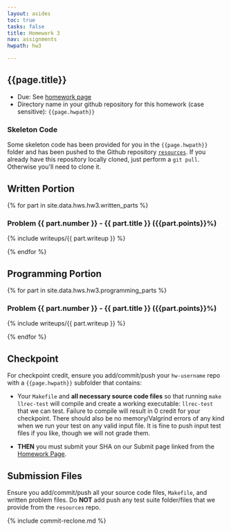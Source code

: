 ```yaml
---
layout: asides
toc: true
tasks: false
title: Homework 3
nav: assignments
hwpath: hw3

---
```


## {{page.title}}

+ Due: See [homework page]({{site.baseurl}}/homework/index.html)
+ Directory name in your github repository for this homework (case sensitive): `{{page.hwpath}}`

### Skeleton Code
Some skeleton code has been provided for you in the `{{page.hwpath}}` folder and has been pushed to the Github repository [`resources`](https://github.com/{{site.data.main.github_org}}/resources/ ). If you already have this repository locally cloned, just perform a `git pull`.  Otherwise you'll need to clone it.


## Written Portion


{% for part in site.data.hws.hw3.written_parts %}

### Problem {{ part.number }} - {{ part.title }} ({{part.points}}%)

{% include writeups/{{ part.writeup }} %}

{% endfor %}


## Programming Portion

{% for part in site.data.hws.hw3.programming_parts %}

### Problem {{ part.number }} - {{ part.title }} ({{part.points}}%)

{% include writeups/{{ part.writeup }} %}

{% endfor %}

## Checkpoint

For checkpoint credit, ensure you add/commit/push your `hw-username` repo with a `{{page.hwpath}}` subfolder that contains:

  - Your `Makefile` and **all necessary source code files** so that running `make llrec-test` will compile and create a working executable: `llrec-test` that we can test.  Failure to compile will result in 0 credit for your checkpoint.  There should also be no memory/Valgrind errors of any kind when we run your test on any valid input file. It is fine to push input test files if you like, though we will not grade them.

  - **THEN** you must submit your SHA on our Submit page linked from the [Homework Page]({{site.baseurl}}/homeworks/).

## Submission Files

Ensure you add/commit/push all your source code files, `Makefile`, and written problem files.  Do **NOT** add push any test suite folder/files that we provide from the `resources` repo.

{% include commit-reclone.md %}

